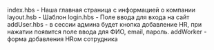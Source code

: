 index.hbs - Наша главная страница c информацией о компании 
layout.hsb - Шаблон 
login.hbs - Поле ввода для входа на сайт
addUser.hbs - в сессии админа будет кнопка добавление HR, при нажатии появится поле ввода для ФИО, email, пароль.
addWorker - форма добавления HRом сотрудника
